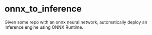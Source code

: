 # onnx_to_inference
Given some repo with an onnx neural network, automatically deploy an inference engine using ONNX Runtime.

